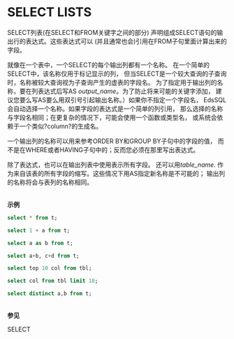 # SELECT LISTS

SELECT列表(在SELECT和FROM关键字之间的部分) 声明组成SELECT语句的输出行的表达式。这些表达式可以 (并且通常也会)引用在FROM子句里面计算出来的字段。

就像在一个表中，一个SELECT的每个输出列都有一个名称。 在一个简单的SELECT中，该名称仅用于标记显示的列， 但当SELECT是一个较大查询的子查询时，名称被较大查询视为子查询产生的虚表的字段名。 为了指定用于输出列的名称，要在列表达式后写AS *output_name*。为了防止将来可能的关键字添加， 建议您要么写AS要么用双引号引起输出名称。）如果你不指定一个字段名， EdsSQL会自动选择一个名称。如果字段的表达式是一个简单的列引用， 那么选择的名称与字段名相同；在更复杂的情况下，可能会使用一个函数或类型名， 或系统会依赖于一个类似?column?的生成名。

一个输出列的名称可以用来参考ORDER BY和GROUP BY子句中的字段的值， 而不是在WHERE或者HAVING子句中的；反而您必须在那里写出表达式。

除了表达式，也可以在输出列表中使用表示所有字段。 还可以用*table_name*. 作为来自该表的所有字段的缩写。这些情况下用AS指定新名称是不可能的； 输出列的名称将会与表列的名称相同。

<br/>**示例**

```SQL
select * from t;

select 1 + a from t;

select a as b from t;

select a+b, c+d from t;

select top 10 col from tbl;

select col from tbl limit 10;

select distinct a,b from t;
```

<br/>**参见**

SELECT